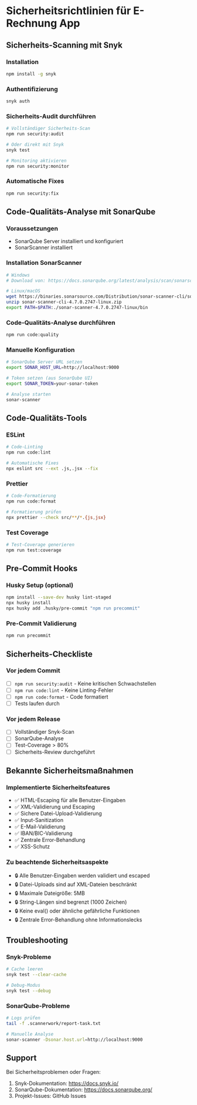 # Sicherheitsrichtlinien für E-Rechnung App

## Sicherheits-Scanning mit Snyk

### Installation
```bash
npm install -g snyk
```

### Authentifizierung
```bash
snyk auth
```

### Sicherheits-Audit durchführen
```bash
# Vollständiger Sicherheits-Scan
npm run security:audit

# Oder direkt mit Snyk
snyk test

# Monitoring aktivieren
npm run security:monitor
```

### Automatische Fixes
```bash
npm run security:fix
```

## Code-Qualitäts-Analyse mit SonarQube

### Voraussetzungen
- SonarQube Server installiert und konfiguriert
- SonarScanner installiert

### Installation SonarScanner
```bash
# Windows
# Download von: https://docs.sonarqube.org/latest/analysis/scan/sonarscanner/

# Linux/macOS
wget https://binaries.sonarsource.com/Distribution/sonar-scanner-cli/sonar-scanner-cli-4.7.0.2747-linux.zip
unzip sonar-scanner-cli-4.7.0.2747-linux.zip
export PATH=$PATH:./sonar-scanner-4.7.0.2747-linux/bin
```

### Code-Qualitäts-Analyse durchführen
```bash
npm run code:quality
```

### Manuelle Konfiguration
```bash
# SonarQube Server URL setzen
export SONAR_HOST_URL=http://localhost:9000

# Token setzen (aus SonarQube UI)
export SONAR_TOKEN=your-sonar-token

# Analyse starten
sonar-scanner
```

## Code-Qualitäts-Tools

### ESLint
```bash
# Code-Linting
npm run code:lint

# Automatische Fixes
npx eslint src --ext .js,.jsx --fix
```

### Prettier
```bash
# Code-Formatierung
npm run code:format

# Formatierung prüfen
npx prettier --check src/**/*.{js,jsx}
```

### Test Coverage
```bash
# Test-Coverage generieren
npm run test:coverage
```

## Pre-Commit Hooks

### Husky Setup (optional)
```bash
npm install --save-dev husky lint-staged
npx husky install
npx husky add .husky/pre-commit "npm run precommit"
```

### Pre-Commit Validierung
```bash
npm run precommit
```

## Sicherheits-Checkliste

### Vor jedem Commit
- [ ] `npm run security:audit` - Keine kritischen Schwachstellen
- [ ] `npm run code:lint` - Keine Linting-Fehler
- [ ] `npm run code:format` - Code formatiert
- [ ] Tests laufen durch

### Vor jedem Release
- [ ] Vollständiger Snyk-Scan
- [ ] SonarQube-Analyse
- [ ] Test-Coverage > 80%
- [ ] Sicherheits-Review durchgeführt

## Bekannte Sicherheitsmaßnahmen

### Implementierte Sicherheitsfeatures
- ✅ HTML-Escaping für alle Benutzer-Eingaben
- ✅ XML-Validierung und Escaping
- ✅ Sichere Datei-Upload-Validierung
- ✅ Input-Sanitization
- ✅ E-Mail-Validierung
- ✅ IBAN/BIC-Validierung
- ✅ Zentrale Error-Behandlung
- ✅ XSS-Schutz

### Zu beachtende Sicherheitsaspekte
- 🔒 Alle Benutzer-Eingaben werden validiert und escaped
- 🔒 Datei-Uploads sind auf XML-Dateien beschränkt
- 🔒 Maximale Dateigröße: 5MB
- 🔒 String-Längen sind begrenzt (1000 Zeichen)
- 🔒 Keine eval() oder ähnliche gefährliche Funktionen
- 🔒 Zentrale Error-Behandlung ohne Informationslecks

## Troubleshooting

### Snyk-Probleme
```bash
# Cache leeren
snyk test --clear-cache

# Debug-Modus
snyk test --debug
```

### SonarQube-Probleme
```bash
# Logs prüfen
tail -f .scannerwork/report-task.txt

# Manuelle Analyse
sonar-scanner -Dsonar.host.url=http://localhost:9000
```

## Support

Bei Sicherheitsproblemen oder Fragen:
1. Snyk-Dokumentation: https://docs.snyk.io/
2. SonarQube-Dokumentation: https://docs.sonarqube.org/
3. Projekt-Issues: GitHub Issues
